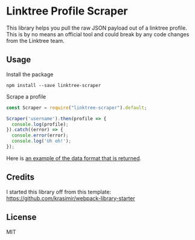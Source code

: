 # Linktree Profile Scraper

This library helps you pull the raw JSON payload out of a linktree profile. This is by no means an official tool and could break by any code changes from the Linktree team.

## Usage

Install the package

```
npm install --save linktree-scraper
```

Scrape a profile

```javascript
const Scraper = require("linktree-scraper").default;

Scraper('username').then(profile => {
  console.log(profile);
}).catch((error) => {
  console.error(error);
  console.log('Uh oh!');
});
```

Here is [an example of the data format that is returned](https://github.com/benkaiser/linktree-scraper/blob/master/example_data.json).

## Credits

I started this library off from this template: https://github.com/krasimir/webpack-library-starter

## License

MIT